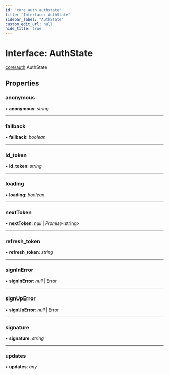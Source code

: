 ```yaml
---
id: "core_auth.authstate"
title: "Interface: AuthState"
sidebar_label: "AuthState"
custom_edit_url: null
hide_title: true
---
```


# Interface: AuthState

[core/auth](../modules/core_auth.md).AuthState

## Properties

### anonymous

• **anonymous**: *string*

___

### fallback

• **fallback**: *boolean*

___

### id\_token

• **id\_token**: *string*

___

### loading

• **loading**: *boolean*

___

### nextToken

• **nextToken**: *null* \| *Promise*<string\>

___

### refresh\_token

• **refresh\_token**: *string*

___

### signInError

• **signInError**: *null* \| Error

___

### signUpError

• **signUpError**: *null* \| Error

___

### signature

• **signature**: *string*

___

### updates

• **updates**: *any*
